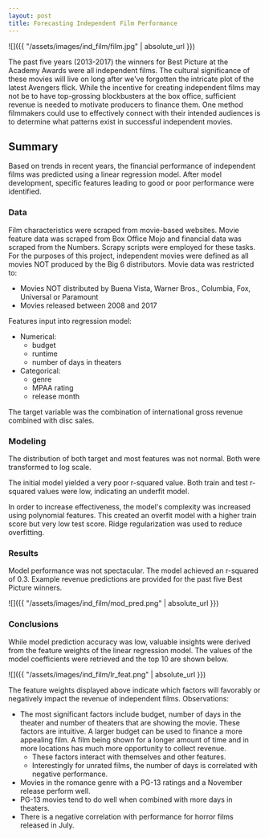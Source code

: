 ```yaml
---
layout: post
title: Forecasting Independent Film Performance
---
```


![]({{ "/assets/images/ind_film/film.jpg" | absolute_url }})

The past five years (2013-2017) the winners for Best Picture at the Academy Awards were all independent films. The cultural significance of these movies will live on long after we've forgotten the intricate plot of the latest Avengers flick. While the incentive for creating independent films may not be to have top-grossing blockbusters at the box office, sufficient revenue is needed to motivate producers to finance them. One method filmmakers could use to effectively connect with their intended audiences is to determine what patterns exist in successful independent movies.

## Summary
Based on trends in recent years, the financial performance of independent films was predicted using a linear regression model. After model development, specific features leading to good or poor performance were identified.

### Data
Film characteristics were scraped from movie-based websites. Movie feature data was scraped from Box Office Mojo and financial data was scraped from the Numbers. Scrapy scripts were employed for these tasks. For the purposes of this project, independent movies were defined as all movies NOT produced by the Big 6 distributors. Movie data was restricted to:
- Movies NOT distributed by Buena Vista, Warner Bros., Columbia, Fox, Universal or Paramount
- Movies released between 2008 and 2017

Features input into regression model:
- Numerical:
  - budget
  - runtime
  - number of days in theaters
- Categorical:
  - genre
  - MPAA rating
  - release month

The target variable was the combination of international gross revenue combined with disc sales.

### Modeling
The distribution of both target and most features was not normal. Both were transformed to log scale.

The initial model yielded a very poor r-squared value. Both train and test r-squared values were low, indicating an underfit model.

In order to increase effectiveness, the model's complexity was increased using polynomial features. This created an overfit model with a higher train score but very low test score. Ridge regularization was used to reduce overfitting.

### Results
Model performance was not spectacular. The model achieved an r-squared of 0.3. Example revenue predictions are provided for the past five Best Picture winners.

![]({{ "/assets/images/ind_film/mod_pred.png" | absolute_url }})

### Conclusions
While model prediction accuracy was low, valuable insights were derived from the feature weights of the linear regression model. The values of the model coefficients were retrieved and the top 10 are shown below.

![]({{ "/assets/images/ind_film/lr_feat.png" | absolute_url }})

The feature weights displayed above indicate which factors will favorably or negatively impact the revenue of independent films. Observations:  
- The most significant factors include budget, number of days in the theater and number of theaters that are showing the movie. These factors are intuitive. A larger budget can be used to finance a more appealing film. A film being shown for a longer amount of time and in more locations has much more opportunity to collect revenue.
    - These factors interact with themselves and other features.
    - Interestingly for unrated films, the number of days is correlated with negative performance.
- Movies in the romance genre with a PG-13 ratings and a November release perform well.
- PG-13 movies tend to do well when combined with more days in theaters.
- There is a negative correlation with performance for horror films released in July.
